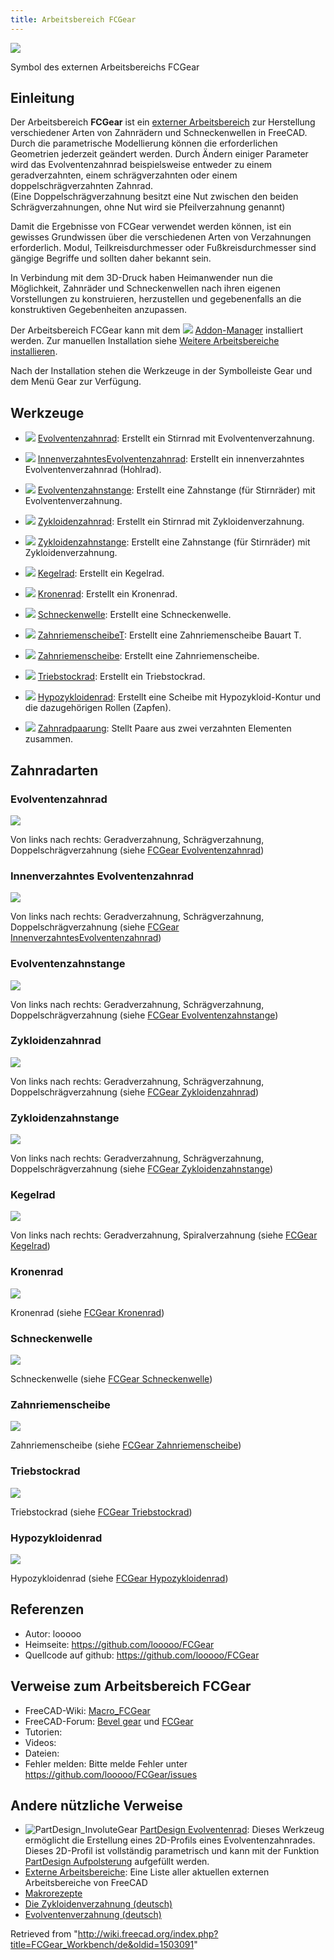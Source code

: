 ```yaml
---
title: Arbeitsbereich FCGear
---
```


![](/images/FCGear_workbench_icon.svg)

Symbol des externen Arbeitsbereichs FCGear

## Einleitung

Der Arbeitsbereich **FCGear** ist ein [externer Arbeitsbereich](/External_workbenches/de "External workbenches/de") zur Herstellung verschiedener Arten von Zahnrädern und Schneckenwellen in FreeCAD. Durch die parametrische Modellierung können die erforderlichen Geometrien jederzeit geändert werden. Durch Ändern einiger Parameter wird das Evolventenzahnrad beispielsweise entweder zu einem geradverzahnten, einem schrägverzahnten oder einem doppelschrägverzahnten Zahnrad.  
 (Eine Doppelschrägverzahnung besitzt eine Nut zwischen den beiden Schrägverzahnungen, ohne Nut wird sie Pfeilverzahnung genannt)

Damit die Ergebnisse von FCGear verwendet werden können, ist ein gewisses Grundwissen über die verschiedenen Arten von Verzahnungen erforderlich. Modul, Teilkreisdurchmesser oder Fußkreisdurchmesser sind gängige Begriffe und sollten daher bekannt sein.

In Verbindung mit dem 3D-Druck haben Heimanwender nun die Möglichkeit, Zahnräder und Schneckenwellen nach ihren eigenen Vorstellungen zu konstruieren, herzustellen und gegebenenfalls an die konstruktiven Gegebenheiten anzupassen.

Der Arbeitsbereich FCGear kann mit dem ![](/images/AddonManager.svg) [Addon-Manager](/Std_AddonMgr/de "Std AddonMgr/de") installiert werden. Zur manuellen Installation siehe [Weitere Arbeitsbereiche installieren](/Installing_more_workbenches/de "Installing more workbenches/de").

Nach der Installation stehen die Werkzeuge in der Symbolleiste Gear und dem Menü Gear zur Verfügung.

## Werkzeuge

- ![](/images/FCGear_InvoluteGear.svg) [Evolventenzahnrad](/FCGear_InvoluteGear/de "FCGear InvoluteGear/de"): Erstellt ein Stirnrad mit Evolventenverzahnung.

- ![](/images/FCGear_InternalInvoluteGear.svg) [InnenverzahntesEvolventenzahnrad](/FCGear_InternalInvoluteGear/de "FCGear InternalInvoluteGear/de"): Erstellt ein innenverzahntes Evolventenverzahnrad (Hohlrad).

- ![](/images/FCGear_InvoluteRack.svg) [Evolventenzahnstange](/FCGear_InvoluteRack/de "FCGear InvoluteRack/de"): Erstellt eine Zahnstange (für Stirnräder) mit Evolventenverzahnung.

- ![](/images/FCGear_CycloidGear.svg) [Zykloidenzahnrad](/FCGear_CycloidGear/de "FCGear CycloidGear/de"): Erstellt ein Stirnrad mit Zykloidenverzahnung.

- ![](/images/FCGear_CycloidRack.svg) [Zykloidenzahnstange](/FCGear_CycloidRack/de "FCGear CycloidRack/de"): Erstellt eine Zahnstange (für Stirnräder) mit Zykloidenverzahnung.

- ![](/images/FCGear_BevelGear.svg) [Kegelrad](/FCGear_BevelGear/de "FCGear BevelGear/de"): Erstellt ein Kegelrad.

- ![](/images/FCGear_CrownGear.svg) [Kronenrad](/FCGear_CrownGear/de "FCGear CrownGear/de"): Erstellt ein Kronenrad.

- ![](/images/FCGear_WormGear.svg) [Schneckenwelle](/FCGear_WormGear/de "FCGear WormGear/de"): Erstellt eine Schneckenwelle.

- ![](/images/FCGear_TimingGearT.svg) [ZahnriemenscheibeT](/index.php?title=FCGear_TimingGearT&action=edit&redlink=1 "FCGear TimingGearT (page does not exist)"): Erstellt eine Zahnriemenscheibe Bauart T.

- ![](/images/FCGear_TimingGear.svg) [Zahnriemenscheibe](/FCGear_TimingGear/de "FCGear TimingGear/de"): Erstellt eine Zahnriemenscheibe.

- ![](/images/FCGear_LanternGear.svg) [Triebstockrad](/FCGear_LanternGear/de "FCGear LanternGear/de"): Erstellt ein Triebstockrad.

- ![](/images/FCGear_HypoCycloidGear.svg) [Hypozykloidenrad](/FCGear_HypoCycloidGear/de "FCGear HypoCycloidGear/de"): Erstellt eine Scheibe mit Hypozykloid-Kontur und die dazugehörigen Rollen (Zapfen).

- ![](/images/FCGear_GearConnector.svg) [Zahnradpaarung](/FCGear_GearConnector/de "FCGear GearConnector/de"): Stellt Paare aus zwei verzahnten Elementen zusammen.

## Zahnradarten

### Evolventenzahnrad

![](/images/Involute-Gear_example.png)

Von links nach rechts: Geradverzahnung, Schrägverzahnung, Doppelschrägverzahnung (siehe [FCGear Evolventenzahnrad](/FCGear_InvoluteGear/de "FCGear InvoluteGear/de"))

### Innenverzahntes Evolventenzahnrad

![](/images/FCGear_InternalInvoluteGear-01.png)

Von links nach rechts: Geradverzahnung, Schrägverzahnung, Doppelschrägverzahnung (siehe [FCGear InnenverzahntesEvolventenzahnrad](/FCGear_InternalInvoluteGear/de "FCGear InternalInvoluteGear/de"))

### Evolventenzahnstange

![](/images/Involute-Rack_example.png)

Von links nach rechts: Geradverzahnung, Schrägverzahnung, Doppelschrägverzahnung (siehe [FCGear Evolventenzahnstange](/FCGear_InvoluteRack/de "FCGear InvoluteRack/de"))

### Zykloidenzahnrad

![](/images/Cycloid-Gear_example_1.png)

Von links nach rechts: Geradverzahnung, Schrägverzahnung, Doppelschrägverzahnung (siehe [FCGear Zykloidenzahnrad](/FCGear_CycloidGear/de "FCGear CycloidGear/de"))

### Zykloidenzahnstange

![](/images/FCGear_CycloidRack-01.png)

Von links nach rechts: Geradverzahnung, Schrägverzahnung, Doppelschrägverzahnung (siehe [FCGear Zykloidenzahnstange](/FCGear_CycloidRack/de "FCGear CycloidRack/de"))

### Kegelrad

![](/images/Bevel-Gear_example.png)

Von links nach rechts: Geradverzahnung, Spiralverzahnung (siehe [FCGear Kegelrad](/FCGear_BevelGear/de "FCGear BevelGear/de"))

### Kronenrad

![](/images/Crown-Gear_example.png)

Kronenrad (siehe [FCGear Kronenrad](/FCGear_CrownGear/de "FCGear CrownGear/de"))

### Schneckenwelle

![](/images/Worm-Gear_example.png)

Schneckenwelle (siehe [FCGear Schneckenwelle](/FCGear_WormGear/de "FCGear WormGear/de"))

### Zahnriemenscheibe

![](/images/Timing-Gear_example.png)

Zahnriemenscheibe (siehe [FCGear Zahnriemenscheibe](/FCGear_TimingGear/de "FCGear TimingGear/de"))

### Triebstockrad

![](/images/Lantern-Gear_example.png)

Triebstockrad (siehe [FCGear Triebstockrad](/FCGear_LanternGear/de "FCGear LanternGear/de"))

### Hypozykloidenrad

![](/images/FCGear_FCGear_HypoCycloidGear-05.png)

Hypozykloidenrad (siehe [FCGear Hypozykloidenrad](/FCGear_HypoCycloidGear/de "FCGear HypoCycloidGear/de"))

## Referenzen

- Autor: looooo
- Heimseite: <https://github.com/looooo/FCGear>
- Quellcode auf github: <https://github.com/looooo/FCGear>

## Verweise zum Arbeitsbereich FCGear

- FreeCAD-Wiki: [Macro_FCGear](/Macro_FCGear/de "Macro FCGear/de")
- FreeCAD-Forum: [Bevel gear](http://forum.freecadweb.org/viewtopic.php?f=3&t=12878) und [FCGear](http://forum.freecadweb.org/viewtopic.php?f=21&t=12968)
- Tutorien:
- Videos:
- Dateien:
- Fehler melden: Bitte melde Fehler unter <https://github.com/looooo/FCGear/issues>

## Andere nützliche Verweise

- ![PartDesign_InvoluteGear](/images/PartDesign_InvoluteGear.svg) [PartDesign Evolventenrad](/PartDesign_InvoluteGear/de "PartDesign InvoluteGear/de"): Dieses Werkzeug ermöglicht die Erstellung eines 2D-Profils eines Evolventenzahnrades. Dieses 2D-Profil ist vollständig parametrisch und kann mit der Funktion [PartDesign Aufpolsterung](/PartDesign_Pad/de "PartDesign Pad/de") aufgefüllt werden.
- [Externe Arbeitsbereiche](/External_workbenches/de "External workbenches/de"): Eine Liste aller aktuellen externen Arbeitsbereiche von FreeCAD
- [Makrorezepte](/Macros_recipes/de "Macros recipes/de")
- [Die Zykloidenverzahnung (deutsch)](https://vivat-geo.de/zykloidenverzahnung.html)
- [Evolventenverzahnung (deutsch)](https://vivat-geo.de/evolventenverzahnung.html)

Retrieved from "<http://wiki.freecad.org/index.php?title=FCGear_Workbench/de&oldid=1503091>"
